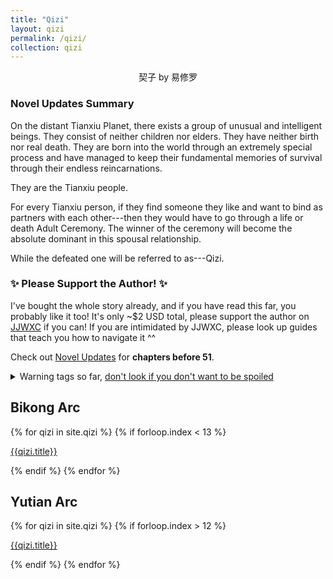 ```yaml
---
title: "Qizi"
layout: qizi
permalink: /qizi/
collection: qizi
---
```


<center>契子 by 易修罗</center>

### Novel Updates Summary
On the distant Tianxiu Planet, there exists a group of unusual and intelligent beings. They consist of neither children nor elders. They have neither birth nor real death. They are born into the world through an extremely special process and have managed to keep their fundamental memories of survival through their endless reincarnations.

They are the Tianxiu people.

For every Tianxiu person, if they find someone they like and want to bind as partners with each other---then they would have to go through a life or death Adult Ceremony. The winner of the ceremony will become the absolute dominant in this spousal relationship.

While the defeated one will be referred to as---Qizi.

### ✨ Please Support the Author! ✨
I've bought the whole story already, and if you have read this far, you probably like it too! It's only ~$2 USD total, please support the author on [JJWXC](http://www.jjwxc.net/onebook.php?novelid=2149791) if you can! If you are intimidated by JJWXC, please look up guides that teach you how to navigate it ^^

Check out [Novel Updates](https://www.novelupdates.com/series/qizi/) for <b>chapters before 51</b>.

<details>
<summary>Warning tags so far, <u>don't look if you don't want to be spoiled</u></summary>
non-explicit dubcon, non-explicit noncon, pain train
</details>

## Bikong Arc
{% for qizi in site.qizi %}
{% if forloop.index < 13 %}
<p><a class="qizi" href="{{qizi.permalink}}">{{qizi.title}}</a></p>
{% endif %}
{% endfor %}

## Yutian Arc
{% for qizi in site.qizi %}
{% if forloop.index > 12 %}
<p><a class="qizi" href="{{qizi.permalink}}">{{qizi.title}}</a></p>
{% endif %}
{% endfor %}
